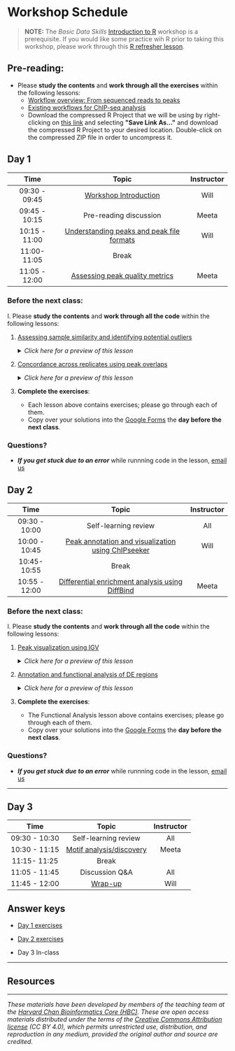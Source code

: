 # Workshop Schedule

> **NOTE:** The *Basic Data Skills* [Introduction to R](https://hbctraining.github.io/Intro-to-R-flipped/) workshop is a prerequisite. If you would like some practice wih R prior to taking this workshop, please work through this [R refresher lesson](https://hbctraining.github.io/DGE_workshop_salmon_online/lessons/R_refresher.html).


## Pre-reading:

* Please **study the contents** and **work through all the exercises** within the following lessons:
  * [Workflow overview: From sequenced reads to peaks](../lessons/00a_peak_calling_workflow_review.md)
  * [Existing workflows for ChIP-seq analysis](../lessons/00b_peak_calling_with_nfcore.md)
  * Download the compressed R Project that we will be using by right-clicking on [this link](https://www.dropbox.com/scl/fi/s9mxwd7ttqgjt040m6bm2/Peak_analysis.zip?rlkey=ceqbv4pyx59jxsoa0xoh9l6kb&st=q7rlclil&dl=1) and selecting **"Save Link As..."** and download the compressed R Project to your desired location. Double-click on the compressed ZIP file in order to uncompress it.
 
  
## Day 1

| Time |  Topic  | Instructor |
|:-----------:|:----------:|:--------:|
| 09:30 - 09:45 | [Workshop Introduction](../lectures/workshop_intro_slides.pdf) | Will |
| 09:45 - 10:15 | Pre-reading discussion | Meeta |
| 10:15 - 11:00 | [Understanding peaks and peak file formats](../lessons/01_Introduction_to_peak_files.md)  | Will |
| 11:00- 11:05 | Break|  |
| 11:05 - 12:00 | [Assessing peak quality metrics](../lessons/02a_peak_quality_metrics_assesment.md) | Meeta |


### Before the next class:

I. Please **study the contents** and **work through all the code** within the following lessons:
   1. [Assessing sample similarity and identifying potential outliers](../lessons/02b_sample_similarity.md)
      <details>
       <summary><i>Click here for a preview of this lesson</i></summary>
         <br>One step in the QC of samples is to see how samples compare to one another. Generally, we expect replicates from each sample group to be more similar to each other and dissimilar to replicates from a different sample group. Here, we use read density (counts across the genome) and peak signal data to check if it meets our expectations.<br><br>In this lesson you will:<br>
             - Create PCA plots and inter-sample correlation heatmaps<br>
             - Evaluate plots to identify potential outliers and other effects<br>
             - Create visualiations using signal data from peaks to identify proposed thresholds for downstream analysis<br><br>
        </details>
   

   2. [Concordance across replicates using peak overlaps](../lessons/03_peak_overlaps.md)
      <details>
       <summary><i>Click here for a preview of this lesson</i></summary>
         <br>A quantitative way of evaluating how similar replicates are is to identify how many of the same peaks were called in each replicate. Biological replicates will inevitably exhibit some amount of variability, but the hope is that the majority of our peaks are identified in each sample. By looking at peak overlaps we can identify and remove a weaker replicate and/or use the overlap to create a consensus set of peaks. <br><br>In this lesson, we will:<br>
             - Discuss IRange and GRanges data structures in R<br>
             - Compute peak overlaps and create visualizations for the results<br><br>
        </details>
        

3. **Complete the exercises**:
   * Each lesson above contains exercises; please go through each of them.
   * Copy over your solutions into the [Google Forms](https://forms.gle/PMaZvtMWy92AhBEd7) the **day before the next class**.


### Questions?
* ***If you get stuck due to an error*** while runnning code in the lesson, [email us](mailto:hbctraining@hsph.harvard.edu) 

## Day 2

| Time |  Topic  | Instructor |
|:-----------:|:----------:|:--------:|
| 09:30 - 10:00 | Self-learning review | All |
| 10:00 - 10:45 | [Peak annotation and visualization using ChIPseeker](../lessons/04_peak_annotation_and_visualization.md)| Will |
| 10:45- 10:55 | Break|  |
| 10:55 - 12:00 | [Differential enrichment analysis using DiffBind](../lessons/05_diffbind_analysis.md) | Meeta |


### Before the next class:

I. Please **study the contents** and **work through all the code** within the following lessons:
   1. [Peak visualization using IGV](../lessons/06_peak_visualization_with_igv.md)
      <details>
       <summary><i>Click here for a preview of this lesson</i></summary>
         <br>Now that we have identified regions that are differentially enriched, it would be good to perform a qualitative assessment. To do this we will take a look at the data in IGV, a genome browser and see what read density looks like in significant regions.<br><br>In this lesson, we will:<br>
             - Learn how to navigate IGV and introduce various features<br>
             - Evaluate significant regions from DiffBind<br><br>
        </details>
   

   2. [Annotation and functional analysis of DE regions](../lessons/07_DE_annotation_and_enrichment_analysis.md)
      <details>
       <summary><i>Click here for a preview of this lesson</i></summary>
         <br>To gain biological insight from the genomic coordinates identified as differentially bound, we need to map them back to genomic features and see if there is some over-representation of target genes in specific pathways.  <br><br>In this lesson, we will:<br>
             - Use ChIPseeker to annotate the DE regions<br>
             - Perform functional analysis on the DE target genes<br><br>
        </details>
        
3. **Complete the exercises**:
   * The Functional Analysis lesson above contains exercises; please go through each of them.
   * Copy over your solutions into the [Google Forms](https://forms.gle/vivYK1LraGt2BUxu7) the **day before the next class**.

### Questions?
* ***If you get stuck due to an error*** while runnning code in the lesson, [email us](mailto:hbctraining@hsph.harvard.edu) 

***

## Day 3

| Time |  Topic  | Instructor |
|:-----------:|:----------:|:--------:|
| 09:30 - 10:30 | Self-learning review | All |
| 10:30 - 11:15 | [Motif analysis/discovery]() | Meeta |
| 11:15- 11:25 | Break|  |
| 11:05 - 11:45 | Discussion Q&A | All |
| 11:45 - 12:00 | [Wrap-up](../lectures/Workshop_wrapup.pdf) | Will |


## Answer keys

* [Day 1 exercises](../homework/Day_1_answer_key.md)

* [Day 2 exercises](../homework/Day_2_answer_key.md)

* Day 3 In-class

***

## Resources



***

*These materials have been developed by members of the teaching team at the [Harvard Chan Bioinformatics Core (HBC)](http://bioinformatics.sph.harvard.edu/). These are open access materials distributed under the terms of the [Creative Commons Attribution license](https://creativecommons.org/licenses/by/4.0/) (CC BY 4.0), which permits unrestricted use, distribution, and reproduction in any medium, provided the original author and source are credited.*

